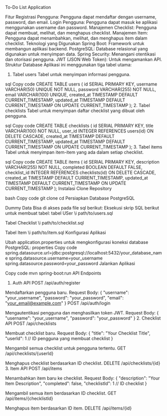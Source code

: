 To-Do List Application

Fitur
Registrasi Pengguna: Pengguna dapat mendaftar dengan username, password, dan email.
Login Pengguna: Pengguna dapat masuk ke aplikasi menggunakan username dan password.
Manajemen Checklist: Pengguna dapat membuat, melihat, dan menghapus checklist.
Manajemen Item: Pengguna dapat menambahkan, melihat, dan menghapus item dalam checklist.
Teknologi yang Digunakan
Spring Boot: Framework untuk membangun aplikasi backend.
PostgreSQL: Database relasional yang digunakan untuk menyimpan data.
Spring Security: Menangani otentikasi dan otorisasi pengguna.
JWT (JSON Web Token): Untuk mengamankan API.
Struktur Database
Aplikasi ini menggunakan tiga tabel utama:

1. Tabel users
   Tabel untuk menyimpan informasi pengguna.

sql
Copy code
CREATE TABLE users (
id SERIAL PRIMARY KEY,
username VARCHAR(50) UNIQUE NOT NULL,
password VARCHAR(255) NOT NULL,
email VARCHAR(100) UNIQUE,
created_at TIMESTAMP DEFAULT CURRENT_TIMESTAMP,
updated_at TIMESTAMP DEFAULT CURRENT_TIMESTAMP ON UPDATE CURRENT_TIMESTAMP
);
2. Tabel checklists
   Tabel untuk menyimpan daftar checklist yang dibuat oleh pengguna.

sql
Copy code
CREATE TABLE checklists (
id SERIAL PRIMARY KEY,
title VARCHAR(100) NOT NULL,
user_id INTEGER REFERENCES users(id) ON DELETE CASCADE,
created_at TIMESTAMP DEFAULT CURRENT_TIMESTAMP,
updated_at TIMESTAMP DEFAULT CURRENT_TIMESTAMP ON UPDATE CURRENT_TIMESTAMP
);
3. Tabel items
   Tabel untuk menyimpan item-item yang ada dalam setiap checklist.

sql
Copy code
CREATE TABLE items (
id SERIAL PRIMARY KEY,
description VARCHAR(255) NOT NULL,
completed BOOLEAN DEFAULT FALSE,
checklist_id INTEGER REFERENCES checklists(id) ON DELETE CASCADE,
created_at TIMESTAMP DEFAULT CURRENT_TIMESTAMP,
updated_at TIMESTAMP DEFAULT CURRENT_TIMESTAMP ON UPDATE CURRENT_TIMESTAMP
);
Instalasi
Clone Repository

bash
Copy code
git clone <repository-url>
cd <repository-directory>
Persiapkan Database PostgreSQL

Dummy Data Bisa di akses pada file sql berikut:
Eksekusi skrip SQL berikut untuk membuat tabel:
tabel USer
\i path/to/users.sql

Tabel Checklist
\i path/to/checklist.sql

Tabel Item
\i path/to/item.sql
Konfigurasi Aplikasi

Ubah application.properties untuk mengkonfigurasi koneksi database PostgreSQL:
properties
Copy code
spring.datasource.url=jdbc:postgresql://localhost:5432/your_database_name
spring.datasource.username=your_username
spring.datasource.password=your_password
Jalankan Aplikasi

Copy code
mvn spring-boot:run
API Endpoints
1. Auth API
   POST /api/auth/register

Mendaftarkan pengguna baru.
Request Body:
{
"username": "your_username",
"password": "your_password",
"email": "your_email@example.com"
}
POST /api/auth/login

Mengautentikasi pengguna dan menghasilkan token JWT.
Request Body:
{
"username": "your_username",
"password": "your_password"
}
2. Checklist API
   POST /api/checklists

Membuat checklist baru.
Request Body:
{
"title": "Your Checklist Title",
"userId": 1  // ID pengguna yang membuat checklist
}

Mengambil semua checklist untuk pengguna tertentu.
GET /api/checklists/{userId}

Menghapus checklist berdasarkan ID checklist.
DELETE /api/checklists/{id}
3. Item API
   POST /api/items

Menambahkan item baru ke checklist.
Request Body:
{
"description": "Your Item Description",
"completed": false,
"checklistId": 1  // ID checklist
}

Mengambil semua item berdasarkan ID checklist.
GET /api/items/{checklistId}


Menghapus item berdasarkan ID item.
DELETE /api/items/{id}